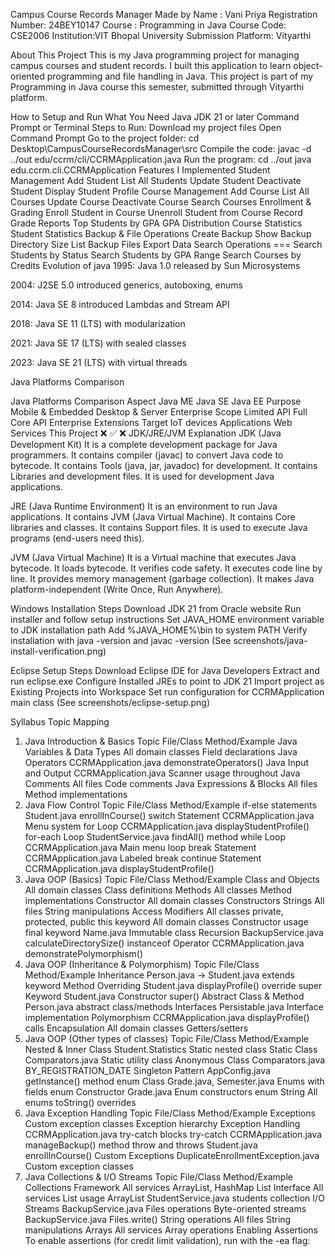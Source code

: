 Campus Course Records Manager
Made by
Name : Vani Priya Registration Number: 24BEY10147 Course : Programming in Java Course Code: CSE2006 Institution:VIT Bhopal University Submission Platform: Vityarthi

About This Project
This is my Java programming project for managing campus courses and student records. I built this application to learn object-oriented programming and file handling in Java. This project is part of my Programming in Java course this semester, submitted through Vityarthi platform.

How to Setup and Run
What You Need
Java JDK 21 or later
Command Prompt or Terminal
Steps to Run:
Download my project files
Open Command Prompt
Go to the project folder: cd Desktop\CampusCourseRecordsManager\src
Compile the code: javac -d ../out edu/ccrm/cli/CCRMApplication.java
Run the program: cd ../out java edu.ccrm.cli.CCRMApplication
Features I Implemented
Student Management
Add Student
List All Students
Update Student
Deactivate Student
Display Student Profile
Course Management
Add Course
List All Courses
Update Course
Deactivate Course
Search Courses
Enrollment & Grading
Enroll Student in Course
Unenroll Student from Course
Record Grade
Reports
Top Students by GPA
GPA Distribution
Course Statistics
Student Statistics
Backup & File Operations
Create Backup
Show Backup Directory Size
List Backup Files
Export Data
Search Operations ===
Search Students by Status
Search Students by GPA Range
Search Courses by Credits
Evolution of java
1995: Java 1.0 released by Sun Microsystems

2004: J2SE 5.0 introduced generics, autoboxing, enums

2014: Java SE 8 introduced Lambdas and Stream API

2018: Java SE 11 (LTS) with modularization

2021: Java SE 17 (LTS) with sealed classes

2023: Java SE 21 (LTS) with virtual threads

Java Platforms Comparison

Java Platforms Comparison
Aspect	Java ME	Java SE	Java EE
Purpose	Mobile & Embedded	Desktop & Server	Enterprise
Scope	Limited API	Full Core API	Enterprise Extensions
Target	IoT devices	Applications	Web Services
This Project	❌	✅	❌
JDK/JRE/JVM Explanation
JDK (Java Development Kit)
It is a complete development package for Java programmers. It contains compiler (javac) to convert Java code to bytecode. It contains Tools (java, jar, javadoc) for development. It contains Libraries and development files. It is used for development Java applications.

JRE (Java Runtime Environment)
It is an environment to run Java applications. It contains JVM (Java Virtual Machine). It contains Core libraries and classes. It contains Support files. It is used to execute Java programs (end-users need this).

JVM (Java Virtual Machine)
It is a Virtual machine that executes Java bytecode. It loads bytecode. It verifies code safety. It executes code line by line. It provides memory management (garbage collection). It makes Java platform-independent (Write Once, Run Anywhere).

Windows Installation Steps
Download JDK 21 from Oracle website
Run installer and follow setup instructions
Set JAVA_HOME environment variable to JDK installation path
Add %JAVA_HOME%\bin to system PATH
Verify installation with java -version and javac -version
(See screenshots/java-install-verification.png)

Eclipse Setup Steps
Download Eclipse IDE for Java Developers
Extract and run eclipse.exe
Configure Installed JREs to point to JDK 21
Import project as Existing Projects into Workspace
Set run configuration for CCRMApplication main class
(See screenshots/eclipse-setup.png)

Syllabus Topic Mapping
1. Java Introduction & Basics
Topic	File/Class	Method/Example
Java Variables & Data Types	All domain classes	Field declarations
Java Operators	CCRMApplication.java	demonstrateOperators()
Java Input and Output	CCRMApplication.java	Scanner usage throughout
Java Comments	All files	Code comments
Java Expressions & Blocks	All files	Method implementations
2. Java Flow Control
Topic	File/Class	Method/Example
if-else statements	Student.java	enrollInCourse()
switch Statement	CCRMApplication.java	Menu system
for Loop	CCRMApplication.java	displayStudentProfile()
for-each Loop	StudentService.java	findAll() method
while Loop	CCRMApplication.java	Main menu loop
break Statement	CCRMApplication.java	Labeled break
continue Statement	CCRMApplication.java	displayStudentProfile()
3. Java OOP (Basics)
Topic	File/Class	Method/Example
Class and Objects	All domain classes	Class definitions
Methods	All classes	Method implementations
Constructor	All domain classes	Constructors
Strings	All files	String manipulations
Access Modifiers	All classes	private, protected, public
this keyword	All domain classes	Constructor usage
final keyword	Name.java	Immutable class
Recursion	BackupService.java	calculateDirectorySize()
instanceof Operator	CCRMApplication.java	demonstratePolymorphism()
4. Java OOP (Inheritance & Polymorphism)
Topic	File/Class	Method/Example
Inheritance	Person.java → Student.java	extends keyword
Method Overriding	Student.java	displayProfile() override
super Keyword	Student.java	Constructor super()
Abstract Class & Method	Person.java	abstract class/methods
Interfaces	Persistable.java	Interface implementation
Polymorphism	CCRMApplication.java	displayProfile() calls
Encapsulation	All domain classes	Getters/setters
5. Java OOP (Other types of classes)
Topic	File/Class	Method/Example
Nested & Inner Class	Student.Statistics	Static nested class
Static Class	Comparators.java	Static utility class
Anonymous Class	Comparators.java	BY_REGISTRATION_DATE
Singleton Pattern	AppConfig.java	getInstance() method
enum Class	Grade.java, Semester.java	Enums with fields
enum Constructor	Grade.java	Enum constructors
enum String	All enums	toString() overrides
6. Java Exception Handling
Topic	File/Class	Method/Example
Exceptions	Custom exception classes	Exception hierarchy
Exception Handling	CCRMApplication.java	try-catch blocks
try-catch	CCRMApplication.java	manageBackup() method
throw and throws	Student.java	enrollInCourse()
Custom Exceptions	DuplicateEnrollmentException.java	Custom exception classes
7. Java Collections & I/O Streams
Topic	File/Class	Method/Example
Collections Framework	All services	ArrayList, HashMap
List Interface	All services	List usage
ArrayList	StudentService.java	students collection
I/O Streams	BackupService.java	Files operations
Byte-oriented streams	BackupService.java	Files.write()
String operations	All files	String manipulations
Arrays	All services	Array operations
Enabling Assertions
To enable assertions (for credit limit validation), run with the -ea flag:
